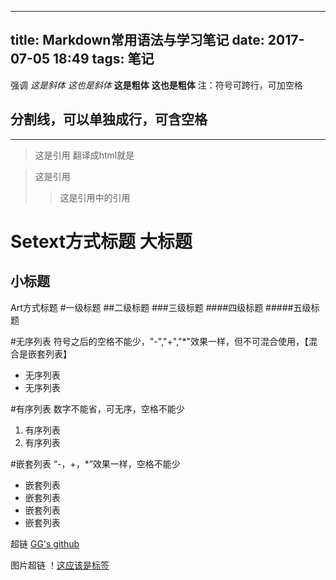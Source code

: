-------
title: Markdown常用语法与学习笔记
date: 2017-07-05 18:49
tags: 笔记
-------

强调
*这是斜体*
_这也是斜体_
**这是粗体**
__这也是粗体__
注：符号可跨行，可加空格

分割线，可以单独成行，可含空格
----------------

************


>这是引用
翻译成html就是<blockquote></blockquote>

>这是引用
 >>这是引用中的引用

Setext方式标题
大标题
=======
小标题
--------

Art方式标题
#一级标题
##二级标题
###三级标题
####四级标题
#####五级标题

#无序列表
符号之后的空格不能少，"-","+","*"效果一样，但不可混合使用，【混合是嵌套列表】
- 无序列表
- 无序列表

#有序列表
数字不能省，可无序，空格不能少
1. 有序列表
2. 有序列表

#嵌套列表
“-，+，*”效果一样，空格不能少
- 嵌套列表
 - 嵌套列表
 - 嵌套列表
  - 嵌套列表

超链
[GG's github](http://hellohelloword.github.io "GG的博客")

图片超链
！[这应该是标签](https://hellohelloword.github.io/uploads/avatar.png "这个是提示")





